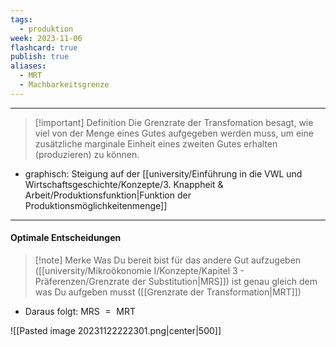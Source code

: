 ```yaml
---
tags:
  - produktion
week: 2023-11-06
flashcard: true
publish: true
aliases:
  - MRT
  - Machbarkeitsgrenze
---
```

***

> [!important] Definition
> Die Grenzrate der Transfomation besagt, wie viel von der Menge eines Gutes aufgegeben werden muss, um eine zusätzliche marginale Einheit eines zweiten Gutes erhalten (produzieren) zu können.

- graphisch: Steigung auf der [[university/Einführung in die VWL und Wirtschaftsgeschichte/Konzepte/3. Knappheit & Arbeit/Produktionsfunktion|Funktion der Produktionsmöglichkeitenmenge]]

***
#### Optimale Entscheidungen

> [!note] Merke
> Was Du bereit bist für das andere Gut aufzugeben ([[university/Mikroökonomie I/Konzepte/Kapitel 3 - Präferenzen/Grenzrate der Substitution|MRS]]) ist genau gleich dem was Du aufgeben musst ([[Grenzrate der Transformation|MRT]])

- Daraus folgt: $\text{ MRS } = \text{ MRT }$

![[Pasted image 20231122222301.png|center|500]]
